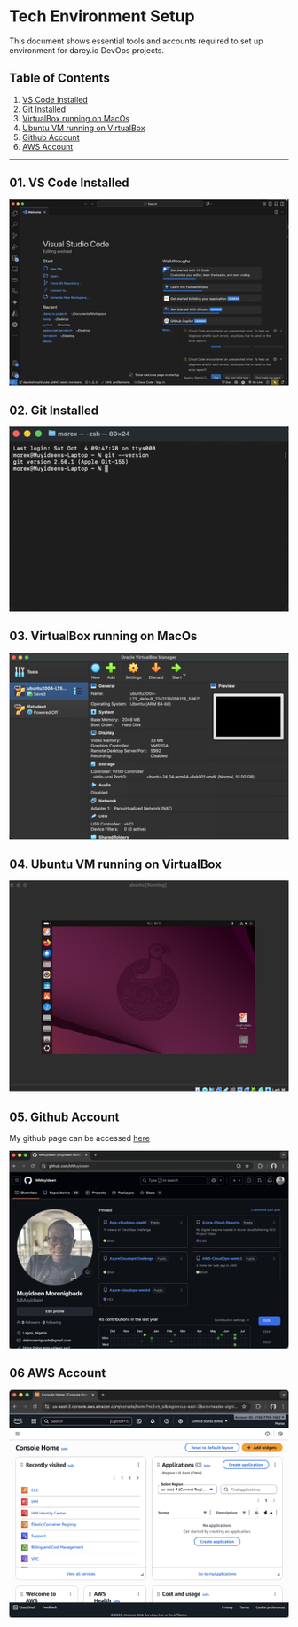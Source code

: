 # Tech Environment Setup
This document shows essential tools and accounts required to set up  environment for darey.io DevOps projects. 

## Table of Contents
1. [VS Code Installed](#01-vs-code-installed)
2. [Git Installed](#02-git-installed)
3. [VirtualBox running on MacOs](#03-virtualbox-running-on-macos)
4. [Ubuntu VM running on VirtualBox](#04-ubuntu-vm-running-on-virtualbox)
5. [Github Account](#05-github-account)
6. [AWS Account](#06-aws-account)

---

## 01. VS Code Installed
![VS Code](./images/01.vscode.png)

## 02. Git Installed
![Git](./images/02.git.png)

## 03. VirtualBox running on MacOs
![VirtualBox](./images/03.virtualbox.png)

## 04. Ubuntu VM running on VirtualBox
![Ubuntu](./images/04.ubuntu.png)

## 05. Github Account
My github page can be accessed [here](https://github.com/MMuyideen)

![github](./images/05.github.png)

## 06 AWS Account
![aws](./images/06.aws.png)